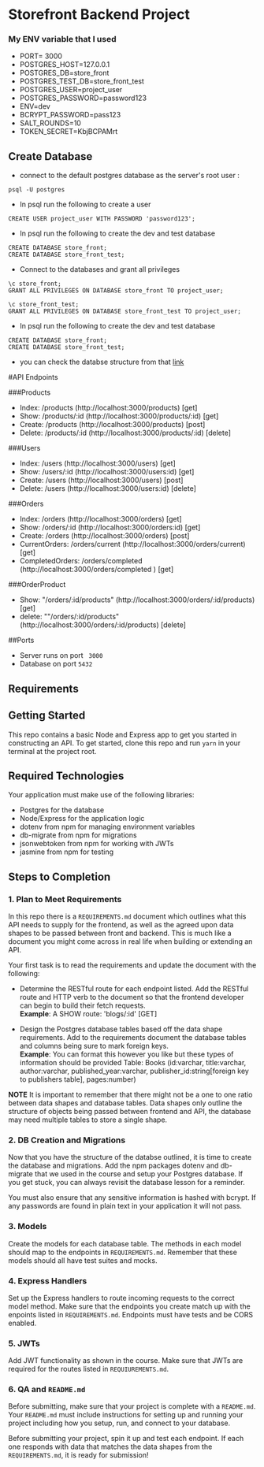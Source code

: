 # Storefront Backend Project

### My ENV variable that I used 

- PORT= 3000
- POSTGRES_HOST=127.0.0.1
- POSTGRES_DB=store_front
- POSTGRES_TEST_DB=store_front_test
- POSTGRES_USER=project_user
- POSTGRES_PASSWORD=password123
- ENV=dev
- BCRYPT_PASSWORD=pass123
- SALT_ROUNDS=10
- TOKEN_SECRET=KbjBCPAMrt

## Create Database 

- connect to the default postgres database as the server's root user : 

```
psql -U postgres
```
- In psql run the following to create a user
```
CREATE USER project_user WITH PASSWORD 'password123';
```
- In psql run the following to create the dev and test database
```
CREATE DATABASE store_front;
CREATE DATABASE store_front_test;
```
- Connect to the databases and grant all privileges
```
\c store_front;
GRANT ALL PRIVILEGES ON DATABASE store_front TO project_user;

\c store_front_test;
GRANT ALL PRIVILEGES ON DATABASE store_front_test TO project_user;
```
- In psql run the following to create the dev and test database
```
CREATE DATABASE store_front;
CREATE DATABASE store_front_test;
```



- you can check the databse structure from that  [link](https://github.com/MohamedHassan97/Storefront-backend-API/blob/master/REQUIREMENTS.md)






#API Endpoints

###Products

- Index: /products (http://localhost:3000/products) [get]
- Show: /products/:id (http://localhost:3000/products/:id) [get]
- Create: /products (http://localhost:3000/products) [post]
- Delete: /products/:id  (http://localhost:3000/products/:id) [delete]

###Users
- Index: /users (http://localhost:3000/users)  [get]
- Show: /users/:id (http://localhost:3000/users:id)    [get]
- Create: /users  (http://localhost:3000/users) [post]
- Delete: /users  (http://localhost:3000/users:id)  [delete]

###Orders
- Index: /orders (http://localhost:3000/orders)   [get]
- Show: /orders/:id  (http://localhost:3000/orders:id)   [get]
- Create: /orders   (http://localhost:3000/orders)  [post]
- CurrentOrders: /orders/current   (http://localhost:3000/orders/current)   [get]
- CompletedOrders: /orders/completed      (http://localhost:3000/orders/completed ) [get]

###OrderProduct

- Show: "/orders/:id/products" (http://localhost:3000/orders/:id/products) [get]
- delete: ""/orders/:id/products"  (http://localhost:3000/orders/:id/products) [delete]



##Ports
- Server runs on port ``` 3000```
- Database on port ```5432```

## Requirements
## Getting Started

This repo contains a basic Node and Express app to get you started in constructing an API. To get started, clone this repo and run `yarn` in your terminal at the project root.

## Required Technologies
Your application must make use of the following libraries:
- Postgres for the database
- Node/Express for the application logic
- dotenv from npm for managing environment variables
- db-migrate from npm for migrations
- jsonwebtoken from npm for working with JWTs
- jasmine from npm for testing

## Steps to Completion

### 1. Plan to Meet Requirements

In this repo there is a `REQUIREMENTS.md` document which outlines what this API needs to supply for the frontend, as well as the agreed upon data shapes to be passed between front and backend. This is much like a document you might come across in real life when building or extending an API. 

Your first task is to read the requirements and update the document with the following:
- Determine the RESTful route for each endpoint listed. Add the RESTful route and HTTP verb to the document so that the frontend developer can begin to build their fetch requests.    
**Example**: A SHOW route: 'blogs/:id' [GET] 

- Design the Postgres database tables based off the data shape requirements. Add to the requirements document the database tables and columns being sure to mark foreign keys.   
**Example**: You can format this however you like but these types of information should be provided
Table: Books (id:varchar, title:varchar, author:varchar, published_year:varchar, publisher_id:string[foreign key to publishers table], pages:number)

**NOTE** It is important to remember that there might not be a one to one ratio between data shapes and database tables. Data shapes only outline the structure of objects being passed between frontend and API, the database may need multiple tables to store a single shape. 

### 2.  DB Creation and Migrations

Now that you have the structure of the databse outlined, it is time to create the database and migrations. Add the npm packages dotenv and db-migrate that we used in the course and setup your Postgres database. If you get stuck, you can always revisit the database lesson for a reminder. 

You must also ensure that any sensitive information is hashed with bcrypt. If any passwords are found in plain text in your application it will not pass.

### 3. Models

Create the models for each database table. The methods in each model should map to the endpoints in `REQUIREMENTS.md`. Remember that these models should all have test suites and mocks.








### 4. Express Handlers

Set up the Express handlers to route incoming requests to the correct model method. Make sure that the endpoints you create match up with the enpoints listed in `REQUIREMENTS.md`. Endpoints must have tests and be CORS enabled. 

### 5. JWTs

Add JWT functionality as shown in the course. Make sure that JWTs are required for the routes listed in `REQUIUREMENTS.md`.

### 6. QA and `README.md`

Before submitting, make sure that your project is complete with a `README.md`. Your `README.md` must include instructions for setting up and running your project including how you setup, run, and connect to your database. 

Before submitting your project, spin it up and test each endpoint. If each one responds with data that matches the data shapes from the `REQUIREMENTS.md`, it is ready for submission!








